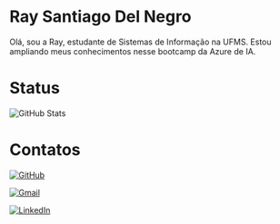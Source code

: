 # Ray Santiago Del Negro
Olá, sou a Ray, estudante de Sistemas de Informação na UFMS. Estou ampliando meus conhecimentos nesse bootcamp da Azure de IA.

# Status
![GitHub Stats](https://github-readme-stats.vercel.app/api?username=raynivis&theme=transparent&bg_color=000&border_color=30A3DC&show_icons=true&icon_color=30A3DC&title_color=E94D5F&text_color=FFF)

# Contatos

[![GitHub](https://img.shields.io/badge/GitHub-100000?style=for-the-badge&logo=github&logoColor=white)](https://github.com/raynivis)

[![Gmail](https://img.shields.io/badge/Gmail-333333?style=for-the-badge&logo=gmail&logoColor=red)](mailto:raysantiagodel20@gmail.com)

[![LinkedIn](https://img.shields.io/badge/LinkedIn-0077B5?style=for-the-badge&logo=linkedin&logoColor=white)](https://www.linkedin.com/in/ray-santiago-del-negro-b98964275/)